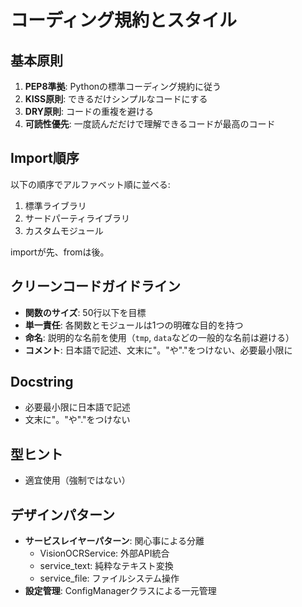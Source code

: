 # コーディング規約とスタイル

## 基本原則
1. **PEP8準拠**: Pythonの標準コーディング規約に従う
2. **KISS原則**: できるだけシンプルなコードにする
3. **DRY原則**: コードの重複を避ける
4. **可読性優先**: 一度読んだだけで理解できるコードが最高のコード

## Import順序
以下の順序でアルファベット順に並べる:
1. 標準ライブラリ
2. サードパーティライブラリ
3. カスタムモジュール

importが先、fromは後。

## クリーンコードガイドライン
- **関数のサイズ**: 50行以下を目標
- **単一責任**: 各関数とモジュールは1つの明確な目的を持つ
- **命名**: 説明的な名前を使用（`tmp`, `data`などの一般的な名前は避ける）
- **コメント**: 日本語で記述、文末に"。"や"."をつけない、必要最小限に

## Docstring
- 必要最小限に日本語で記述
- 文末に"。"や"."をつけない

## 型ヒント
- 適宜使用（強制ではない）

## デザインパターン
- **サービスレイヤーパターン**: 関心事による分離
  - VisionOCRService: 外部API統合
  - service_text: 純粋なテキスト変換
  - service_file: ファイルシステム操作
- **設定管理**: ConfigManagerクラスによる一元管理
